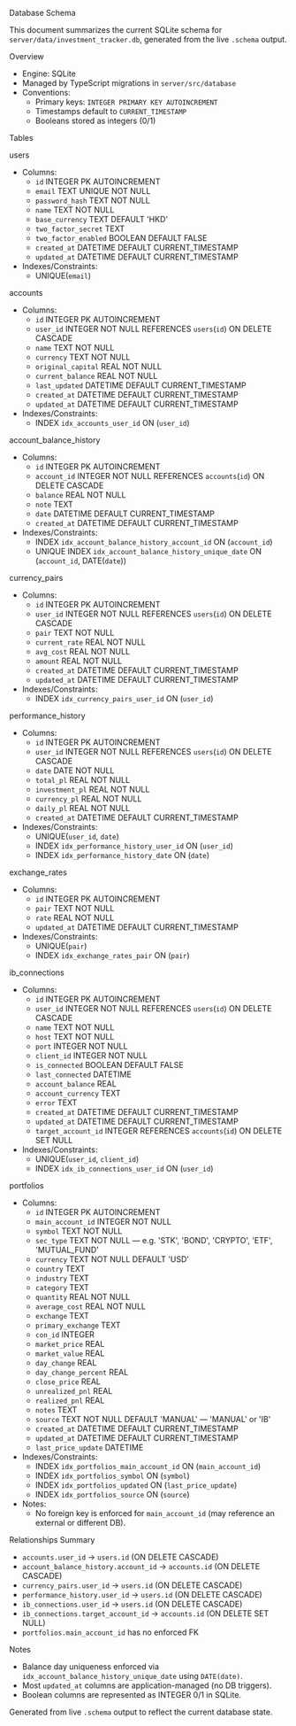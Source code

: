 Database Schema

This document summarizes the current SQLite schema for `server/data/investment_tracker.db`, generated from the live `.schema` output.

Overview
- Engine: SQLite
- Managed by TypeScript migrations in `server/src/database`
- Conventions:
  - Primary keys: `INTEGER PRIMARY KEY AUTOINCREMENT`
  - Timestamps default to `CURRENT_TIMESTAMP`
  - Booleans stored as integers (0/1)

Tables

users
- Columns:
  - `id` INTEGER PK AUTOINCREMENT
  - `email` TEXT UNIQUE NOT NULL
  - `password_hash` TEXT NOT NULL
  - `name` TEXT NOT NULL
  - `base_currency` TEXT DEFAULT 'HKD'
  - `two_factor_secret` TEXT
  - `two_factor_enabled` BOOLEAN DEFAULT FALSE
  - `created_at` DATETIME DEFAULT CURRENT_TIMESTAMP
  - `updated_at` DATETIME DEFAULT CURRENT_TIMESTAMP
- Indexes/Constraints:
  - UNIQUE(`email`)

accounts
- Columns:
  - `id` INTEGER PK AUTOINCREMENT
  - `user_id` INTEGER NOT NULL REFERENCES `users`(`id`) ON DELETE CASCADE
  - `name` TEXT NOT NULL
  - `currency` TEXT NOT NULL
  - `original_capital` REAL NOT NULL
  - `current_balance` REAL NOT NULL
  - `last_updated` DATETIME DEFAULT CURRENT_TIMESTAMP
  - `created_at` DATETIME DEFAULT CURRENT_TIMESTAMP
  - `updated_at` DATETIME DEFAULT CURRENT_TIMESTAMP
- Indexes/Constraints:
  - INDEX `idx_accounts_user_id` ON (`user_id`)

account_balance_history
- Columns:
  - `id` INTEGER PK AUTOINCREMENT
  - `account_id` INTEGER NOT NULL REFERENCES `accounts`(`id`) ON DELETE CASCADE
  - `balance` REAL NOT NULL
  - `note` TEXT
  - `date` DATETIME DEFAULT CURRENT_TIMESTAMP
  - `created_at` DATETIME DEFAULT CURRENT_TIMESTAMP
- Indexes/Constraints:
  - INDEX `idx_account_balance_history_account_id` ON (`account_id`)
  - UNIQUE INDEX `idx_account_balance_history_unique_date` ON (`account_id`, DATE(`date`))

currency_pairs
- Columns:
  - `id` INTEGER PK AUTOINCREMENT
  - `user_id` INTEGER NOT NULL REFERENCES `users`(`id`) ON DELETE CASCADE
  - `pair` TEXT NOT NULL
  - `current_rate` REAL NOT NULL
  - `avg_cost` REAL NOT NULL
  - `amount` REAL NOT NULL
  - `created_at` DATETIME DEFAULT CURRENT_TIMESTAMP
  - `updated_at` DATETIME DEFAULT CURRENT_TIMESTAMP
- Indexes/Constraints:
  - INDEX `idx_currency_pairs_user_id` ON (`user_id`)

performance_history
- Columns:
  - `id` INTEGER PK AUTOINCREMENT
  - `user_id` INTEGER NOT NULL REFERENCES `users`(`id`) ON DELETE CASCADE
  - `date` DATE NOT NULL
  - `total_pl` REAL NOT NULL
  - `investment_pl` REAL NOT NULL
  - `currency_pl` REAL NOT NULL
  - `daily_pl` REAL NOT NULL
  - `created_at` DATETIME DEFAULT CURRENT_TIMESTAMP
- Indexes/Constraints:
  - UNIQUE(`user_id`, `date`)
  - INDEX `idx_performance_history_user_id` ON (`user_id`)
  - INDEX `idx_performance_history_date` ON (`date`)

exchange_rates
- Columns:
  - `id` INTEGER PK AUTOINCREMENT
  - `pair` TEXT NOT NULL
  - `rate` REAL NOT NULL
  - `updated_at` DATETIME DEFAULT CURRENT_TIMESTAMP
- Indexes/Constraints:
  - UNIQUE(`pair`)
  - INDEX `idx_exchange_rates_pair` ON (`pair`)

ib_connections
- Columns:
  - `id` INTEGER PK AUTOINCREMENT
  - `user_id` INTEGER NOT NULL REFERENCES `users`(`id`) ON DELETE CASCADE
  - `name` TEXT NOT NULL
  - `host` TEXT NOT NULL
  - `port` INTEGER NOT NULL
  - `client_id` INTEGER NOT NULL
  - `is_connected` BOOLEAN DEFAULT FALSE
  - `last_connected` DATETIME
  - `account_balance` REAL
  - `account_currency` TEXT
  - `error` TEXT
  - `created_at` DATETIME DEFAULT CURRENT_TIMESTAMP
  - `updated_at` DATETIME DEFAULT CURRENT_TIMESTAMP
  - `target_account_id` INTEGER REFERENCES `accounts`(`id`) ON DELETE SET NULL
- Indexes/Constraints:
  - UNIQUE(`user_id`, `client_id`)
  - INDEX `idx_ib_connections_user_id` ON (`user_id`)

portfolios
- Columns:
  - `id` INTEGER PK AUTOINCREMENT
  - `main_account_id` INTEGER NOT NULL
  - `symbol` TEXT NOT NULL
  - `sec_type` TEXT NOT NULL — e.g. 'STK', 'BOND', 'CRYPTO', 'ETF', 'MUTUAL_FUND'
  - `currency` TEXT NOT NULL DEFAULT 'USD'
  - `country` TEXT
  - `industry` TEXT
  - `category` TEXT
  - `quantity` REAL NOT NULL
  - `average_cost` REAL NOT NULL
  - `exchange` TEXT
  - `primary_exchange` TEXT
  - `con_id` INTEGER
  - `market_price` REAL
  - `market_value` REAL
  - `day_change` REAL
  - `day_change_percent` REAL
  - `close_price` REAL
  - `unrealized_pnl` REAL
  - `realized_pnl` REAL
  - `notes` TEXT
  - `source` TEXT NOT NULL DEFAULT 'MANUAL' — 'MANUAL' or 'IB'
  - `created_at` DATETIME DEFAULT CURRENT_TIMESTAMP
  - `updated_at` DATETIME DEFAULT CURRENT_TIMESTAMP
  - `last_price_update` DATETIME
- Indexes/Constraints:
  - INDEX `idx_portfolios_main_account_id` ON (`main_account_id`)
  - INDEX `idx_portfolios_symbol` ON (`symbol`)
  - INDEX `idx_portfolios_updated` ON (`last_price_update`)
  - INDEX `idx_portfolios_source` ON (`source`)
- Notes:
  - No foreign key is enforced for `main_account_id` (may reference an external or different DB).

Relationships Summary
- `accounts.user_id` → `users.id` (ON DELETE CASCADE)
- `account_balance_history.account_id` → `accounts.id` (ON DELETE CASCADE)
- `currency_pairs.user_id` → `users.id` (ON DELETE CASCADE)
- `performance_history.user_id` → `users.id` (ON DELETE CASCADE)
- `ib_connections.user_id` → `users.id` (ON DELETE CASCADE)
- `ib_connections.target_account_id` → `accounts.id` (ON DELETE SET NULL)
- `portfolios.main_account_id` has no enforced FK

Notes
- Balance day uniqueness enforced via `idx_account_balance_history_unique_date` using `DATE(date)`.
- Most `updated_at` columns are application-managed (no DB triggers).
- Boolean columns are represented as INTEGER 0/1 in SQLite.

Generated from live `.schema` output to reflect the current database state.

